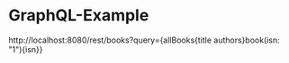 # GraphQL-Example

http://localhost:8080/rest/books?query={allBooks{title authors}book(isn: "1"){isn}}
